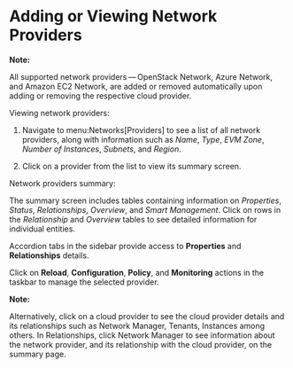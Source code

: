 # Adding or Viewing Network Providers

**Note:**

All supported network providers — OpenStack Network, Azure Network, and
Amazon EC2 Network, are added or removed automatically upon adding or
removing the respective cloud provider.

Viewing network providers:

1.  Navigate to menu:Networks\[Providers\] to see a list of all network
    providers, along with information such as *Name*, *Type*, *EVM
    Zone*, *Number of Instances*, *Subnets*, and *Region*.

2.  Click on a provider from the list to view its summary screen.

Network providers summary:

The summary screen includes tables containing information on
*Properties*, *Status*, *Relationships*, *Overview*, and *Smart
Management*. Click on rows in the *Relationship* and *Overview* tables
to see detailed information for individual entities.

Accordion tabs in the sidebar provide access to **Properties** and
**Relationships** details.

Click on **Reload**, **Configuration**, **Policy**, and **Monitoring**
actions in the taskbar to manage the selected provider.

**Note:**

Alternatively, click on a cloud provider to see the cloud provider details and its relationships such as Network Manager, Tenants, Instances among others. In Relationships, click Network Manager to see
information about the network provider, and its relationship with the cloud provider, on the summary page.
